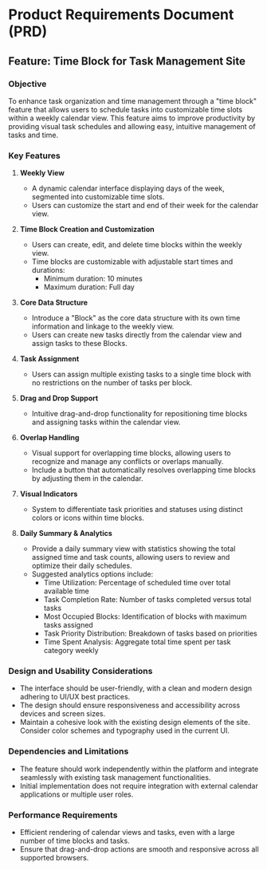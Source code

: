 # Product Requirements Document (PRD)

## Feature: Time Block for Task Management Site

### Objective

To enhance task organization and time management through a "time block" feature that allows users to schedule tasks into customizable time slots within a weekly calendar view. This feature aims to improve productivity by providing visual task schedules and allowing easy, intuitive management of tasks and time.

### Key Features

1. **Weekly View**

   - A dynamic calendar interface displaying days of the week, segmented into customizable time slots.
   - Users can customize the start and end of their week for the calendar view.

2. **Time Block Creation and Customization**

   - Users can create, edit, and delete time blocks within the weekly view.
   - Time blocks are customizable with adjustable start times and durations:
     - Minimum duration: 10 minutes
     - Maximum duration: Full day

3. **Core Data Structure**

   - Introduce a "Block" as the core data structure with its own time information and linkage to the weekly view.
   - Users can create new tasks directly from the calendar view and assign tasks to these Blocks.

4. **Task Assignment**

   - Users can assign multiple existing tasks to a single time block with no restrictions on the number of tasks per block.

5. **Drag and Drop Support**

   - Intuitive drag-and-drop functionality for repositioning time blocks and assigning tasks within the calendar view.

6. **Overlap Handling**

   - Visual support for overlapping time blocks, allowing users to recognize and manage any conflicts or overlaps manually.
   - Include a button that automatically resolves overlapping time blocks by adjusting them in the calendar.

7. **Visual Indicators**

   - System to differentiate task priorities and statuses using distinct colors or icons within time blocks.

8. **Daily Summary & Analytics**

   - Provide a daily summary view with statistics showing the total assigned time and task counts, allowing users to review and optimize their daily schedules.
   - Suggested analytics options include:
     - Time Utilization: Percentage of scheduled time over total available time
     - Task Completion Rate: Number of tasks completed versus total tasks
     - Most Occupied Blocks: Identification of blocks with maximum tasks assigned
     - Task Priority Distribution: Breakdown of tasks based on priorities
     - Time Spent Analysis: Aggregate total time spent per task category weekly

### Design and Usability Considerations

- The interface should be user-friendly, with a clean and modern design adhering to UI/UX best practices.
- The design should ensure responsiveness and accessibility across devices and screen sizes.
- Maintain a cohesive look with the existing design elements of the site. Consider color schemes and typography used in the current UI.

### Dependencies and Limitations

- The feature should work independently within the platform and integrate seamlessly with existing task management functionalities.
- Initial implementation does not require integration with external calendar applications or multiple user roles.

### Performance Requirements

- Efficient rendering of calendar views and tasks, even with a large number of time blocks and tasks.
- Ensure that drag-and-drop actions are smooth and responsive across all supported browsers.
